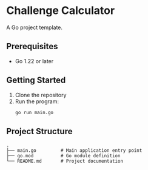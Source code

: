# Challenge Calculator

A Go project template.

## Prerequisites

- Go 1.22 or later

## Getting Started

1. Clone the repository
2. Run the program:
   ```bash
   go run main.go
   ```

## Project Structure

```
.
├── main.go         # Main application entry point
├── go.mod          # Go module definition
└── README.md       # Project documentation
```